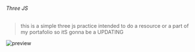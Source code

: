 ﻿###### Three JS
> this is a simple three js practice intended to do a resource or a part of my portafolio so itS gonna be a UPDATING



![preview](https://i.imgur.com/AVKF6cA.png)
